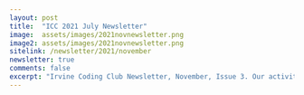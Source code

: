 ```yaml
---
layout: post
title:  "ICC 2021 July Newsletter"
image:  assets/images/2021novnewsletter.png
image2: assets/images/2021novnewsletter.png
sitelink: /newsletter/2021/november
newsletter: true
comments: false
excerpt: "Irvine Coding Club Newsletter, November, Issue 3. Our activities from Fall 2021!"
---
```

 

